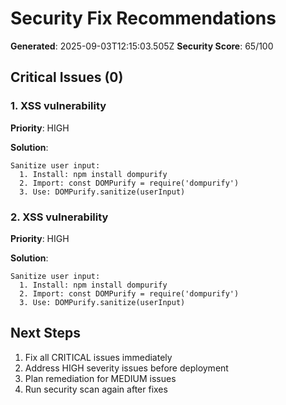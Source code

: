 # Security Fix Recommendations

**Generated**: 2025-09-03T12:15:03.505Z
**Security Score**: 65/100

## Critical Issues (0)

### 1. XSS vulnerability

**Priority**: HIGH

**Solution**:
```
Sanitize user input:
  1. Install: npm install dompurify
  2. Import: const DOMPurify = require('dompurify')
  3. Use: DOMPurify.sanitize(userInput)
```

### 2. XSS vulnerability

**Priority**: HIGH

**Solution**:
```
Sanitize user input:
  1. Install: npm install dompurify
  2. Import: const DOMPurify = require('dompurify')
  3. Use: DOMPurify.sanitize(userInput)
```

## Next Steps

1. Fix all CRITICAL issues immediately
2. Address HIGH severity issues before deployment
3. Plan remediation for MEDIUM issues
4. Run security scan again after fixes
